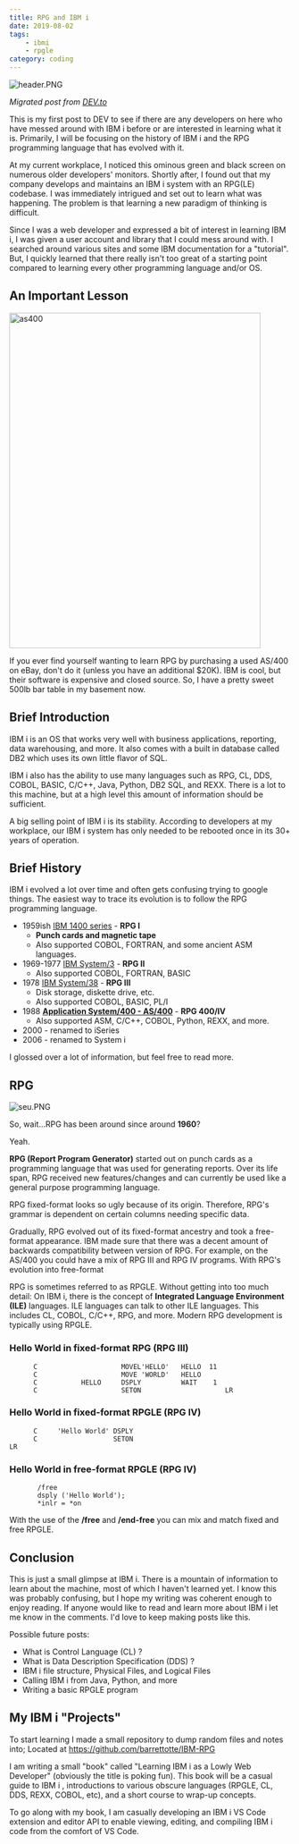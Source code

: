 ```yaml
---
title: RPG and IBM i
date: 2019-08-02
tags:
    - ibmi
    - rpgle
category: coding
---
```


![header.PNG](header.PNG)

*Migrated post from [DEV.to](https://dev.to/barrettotte/rpg-and-the-ibmi-563)*

This is my first post to DEV to see if there are any developers on here who have messed around with IBM i before or are interested in learning what it is. Primarily, I will be focusing on the history of IBM i and the RPG programming language that has evolved with it.

At my current workplace, I noticed this ominous green and black screen on numerous older developers' monitors. Shortly after, I found out that my company develops and maintains an IBM i system with an RPG(LE) codebase. I was immediately intrigued and set out to learn what was happening. The problem is that learning a new paradigm of thinking is difficult.

Since I was a web developer and expressed a bit of interest in learning IBM i, I was given a user account and library that I could mess around with. I searched around various sites and some IBM documentation for a "tutorial". But, I quickly learned that there really isn't too great of a starting point compared to learning every other programming language and/or OS.

## An Important Lesson

<img src="as400.jpg" alt="as400" width="450" height="600"/>

If you ever find yourself wanting to learn RPG by purchasing a used AS/400 on eBay, don't do it (unless you have an additional $20K). IBM is cool, but their software is expensive and closed source. So, I have a pretty sweet 500lb bar table in my basement now.

## Brief Introduction

IBM i is an OS that works very well with business applications, reporting, data warehousing, and more. It also comes with a built in database called DB2 which uses its own little flavor of SQL. 

IBM i also has the ability to use many languages such as RPG, CL, DDS, COBOL, BASIC, C/C++, Java, Python, DB2 SQL, and REXX. There is a lot to this machine, but at a high level this amount of information should be sufficient.

A big selling point of IBM i is its stability. According to developers at my workplace, our IBM i system has only needed to be rebooted once in its 30+ years of operation.

## Brief History

IBM i evolved a lot over time and often gets confusing trying to google things. The easiest way to trace its evolution is to follow the RPG programming language.

* 1959ish [IBM 1400 series](https://en.wikipedia.org/wiki/IBM_1400_series) - **RPG I**
  * **Punch cards and magnetic tape**
  * Also supported COBOL, FORTRAN, and some ancient ASM languages.
* 1969-1977 [IBM System/3](https://en.wikipedia.org/wiki/IBM_System/3) - **RPG II**
  * Also supported COBOL, FORTRAN, BASIC
* 1978 [IBM System/38](https://en.wikipedia.org/wiki/IBM_System/38) - **RPG III**
  * Disk storage, diskette drive, etc.
  * Also supported COBOL, BASIC, PL/I
* 1988 [**Application System/400 - AS/400**](https://en.wikipedia.org/wiki/IBM_System_i) - **RPG 400/IV**
  * Also supported ASM, C/C++, COBOL, Python, REXX, and more.
* 2000 - renamed to iSeries
* 2006 - renamed to System i

I glossed over a lot of information, but feel free to read more.

## RPG

![seu.PNG](seu.PNG)

So, wait...RPG has been around since around **1960**? 

Yeah. 

**RPG (Report Program Generator)** started out on punch cards as a programming language that was used for generating reports. Over its life span, RPG received new features/changes and can currently be used like a general purpose programming language.

RPG fixed-format looks so ugly because of its origin. Therefore, RPG's grammar is dependent on certain columns needing specific data.

Gradually, RPG evolved out of its fixed-format ancestry and took a free-format appearance. IBM made sure that there was a decent amount of backwards compatibility between version of RPG. For example, on the AS/400 you could have a mix of RPG III and RPG IV programs. With RPG's evolution into free-format

RPG is sometimes referred to as RPGLE. Without getting into too much detail: On IBM i, there is the concept of **Integrated Language Environment (ILE)** languages. ILE languages can talk to other ILE languages. This includes CL, COBOL, C/C++, RPG, and more. Modern RPG development is typically using RPGLE.

### Hello World in fixed-format RPG (RPG III)

```
      C                     MOVEL'HELLO'   HELLO  11
      C                     MOVE 'WORLD'   HELLO
      C           HELLO     DSPLY          WAIT    1
      C                     SETON                     LR
```

### Hello World in fixed-format RPGLE (RPG IV)

```
      C     'Hello World' DSPLY
      C                   SETON                                        LR
```

### Hello World in free-format RPGLE (RPG IV)

```
       /free
       dsply ('Hello World');
       *inlr = *on
```


With the use of the **/free** and **/end-free** you can mix and match fixed and free RPGLE.

## Conclusion

This is just a small glimpse at IBM i. There is a mountain of information to learn about the machine, most of which I haven't learned yet. I know this was probably confusing, but I hope my writing was coherent enough to enjoy reading. If anyone would like to read and learn more about IBM i let me know in the comments. I'd love to keep making posts like this.

Possible future posts:
* What is Control Language (CL) ?
* What is Data Description Specification (DDS) ?
* IBM i file structure, Physical Files, and Logical Files
* Calling IBM i from Java, Python, and more
* Writing a basic RPGLE program

## My IBM i "Projects"

To start learning I made a small repository to dump random files and notes into; Located at https://github.com/barrettotte/IBM-RPG

I am writing a small "book" called "Learning IBM i as a Lowly Web Developer" (obviously the title is poking fun). This book will be a casual guide to IBM i , introductions to various obscure languages (RPGLE, CL, DDS, REXX, COBOL, etc), and a short course to wrap-up concepts. 

To go along with my book, I am casually developing an IBM i VS Code extension and editor API to enable viewing, editing, and compiling IBM i code from the comfort of VS Code.